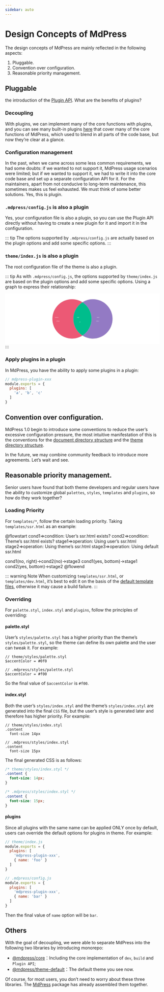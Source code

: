```yaml
---
sidebar: auto
---
```


# Design Concepts of MdPress

The design concepts of MdPress are mainly reflected in the following aspects:

1. Pluggable.
2. Convention over configuration.
3. Reasonable priority management.

## Pluggable

the introduction of the [Plugin API](../plugin/README.md). What are the benefits of plugins?

### Decoupling

With plugins, we can implement many of the core functions with plugins, and you can see many built-in plugins [here](https://github.com/LinFeng1997/mdpress/tree/master/packages/%40mdpress/core/lib/node/internal-plugins) that cover many of the core functions of MdPress, which used to blend in all parts of the code base, but now they’re clear at a glance.

### Configuration management

In the past, when we came across some less common requirements, we had some doubts: if we wanted to not support it, MdPress usage scenarios were limited; but if we wanted to support it, we had to write it into the core code base and set up a separate configuration API for it. For the maintainers, apart from not conducive to long-term maintenance, this sometimes makes us feel exhausted. We must think of some better solutions. Yes, this is plugin.

### `.mdpress/config.js` is also a plugin

Yes, your configuration file is also a plugin, so you can use the Plugin API directly without having to create a new plugin for it and import it in the configuration.

::: tip
The options supported by `.mdpress/config.js` are actually based on the plugin options and add some specific options.
:::


### `theme/index.js` is also a plugin

The root configuration file of the theme is also a plugin.

::: tip
As with `.mdpress/config.js`, the options supported by `theme/index.js` are based on the plugin options and add some specific options. Using a graph to express their relationship:

<SvgContainer>
<svg viewBox="0 0 2806 912" version="1.1" xmlns="http://www.w3.org/2000/svg">
    <desc>Created with Sketch.</desc>
    <defs></defs>
    <g id="Page-1" stroke="none" strokeWidth="1" fill="none" fillRule="evenodd">
        <rect id="Rectangle-3" fillOpacity="0" fill="#FFFFFF" x="0" y="0" width="2806" height="912"></rect>
        <circle id="Oval" stroke="#979797" fill="#EC5975" cx="1212.5" cy="455.5" r="355.5"></circle>
        <circle id="Oval" stroke="#979797" fill="#937AC4" cx="1592.5" cy="455.5" r="355.5"></circle>
        <path d="M1402.5,155.000018 C1501.96722,218.018606 1568,329.058303 1568,455.520781 C1568,581.983259 1501.96722,693.022956 1402.5,756.041544 C1303.03279,693.022977 1237,581.983271 1237,455.520781 C1237,329.058291 1303.03279,218.018585 1402.50003,155 Z" id="Combined-Shape" stroke="#FFFFFF" strokeWidth="10" fill="#00BD8C"></path>
        <text id=".mdpress/-config.js" fontFamily="ArialMT, Arial" fontSize="60" fontWeight="normal" fill="#FFFFFF">
            <tspan x="901.101562" y="436">.mdpress/</tspan>
            <tspan x="929.446289" y="503">config.js</tspan>
        </text>
        <text id="Plugin-API" fontFamily="ArialMT, Arial" fontSize="72" fontWeight="normal" fill="#FFFFFF">
            <tspan x="1302.42773" y="436">Plugin</tspan>
            <tspan x="1344.47461" y="516">API</tspan>
        </text>
        <text id="theme/-index.js" fontFamily="ArialMT, Arial" fontSize="60" fontWeight="normal" fill="#FFFFFF">
            <tspan x="1662.78613" y="436">theme/</tspan>
            <tspan x="1652.78125" y="503">index.js</tspan>
        </text>
    </g>
</svg>
</SvgContainer>
:::

### Apply plugins in a plugin

In MdPress, you have the ability to apply some plugins in a plugin:

```js
// mdpress-plugin-xxx
module.exports = {
  plugins: [
    'a', 'b', 'c'
  ]
}
```

## Convention over configuration.

MdPress 1.0 begin to introduce some conventions to reduce the user’s excessive configuration pressure, the most intuitive manifestation of this is the conventions for the [document directory structure](../guide/directory-structure.md) and the [theme directory structure](../theme/writing-a-theme.md#directory-structure).

In the future, we may combine community feedback to introduce more agreements. Let’s wait and see.

## Reasonable priority management.

Senior users have found that both theme developers and regular users have the ability to customize global `palettes`, `styles`, `templates` and `plugins`, so how do they work together?

### Loading Priority

For `templates/*`, follow the certain loading priority. Taking `templates/ssr.html` as an example:

<!-- textlint-disable en-capitalization, terminology -->

@flowstart
cond1=>condition: User’s ssr.html
exists?
cond2=>condition: Theme’s ssr.html
exists?
stage1=>operation: Using user’s ssr.html
stage2=>operation: Using theme’s ssr.html
stage3=>operation: Using default ssr.html

cond1(no, right)->cond2(no)->stage3
cond1(yes, bottom)->stage1
cond2(yes, bottom)->stage2
@flowend

<!-- textlint-enable -->

::: warning Note
When customizing `templates/ssr.html`, or `templates/dev.html`, it’s best to edit it on the basis of the [default template files](https://github.com/LinFeng1997/mdpress/tree/master/packages/@mdpress/core/lib/app/index.dev.html), otherwise it may cause a build failure.
:::

### Overriding

For `palette.styl`, `index.styl` and `plugins`, follow the principles of overriding:

#### palette.styl

User’s `styles/palette.styl` has a higher priority than the theme’s `styles/palette.styl`, so the theme can define its own palette and the user can tweak it. For example:

```stylus
// theme/styles/palette.styl
$accentColor = #0f0
```

```stylus
// .mdpress/styles/palette.styl
$accentColor = #f00
```

So the final value of `$accentColor` is `#f00`.

#### index.styl

Both the user’s `styles/index.styl` and the theme’s `styles/index.styl` are generated into the final `CSS` file, but the user’s style is generated later and therefore has higher priority. For example:

```stylus
// theme/styles/index.styl
.content
  font-size 14px
```

```stylus
// .mdpress/styles/index.styl
.content
  font-size 15px
```

The final generated CSS is as follows:

```css
/* theme/styles/index.styl */
.content {
  font-size: 14px;
}

/* .mdpress/styles/index.styl */
.content {
  font-size: 15px;
}
```

#### plugins

Since all plugins with the same name can be applied ONLY once by default, users can override the default options for plugins in theme. For example:

```js
// theme/index.js
module.exports = {
  plugins: [
    'mdpress-plugin-xxx',
    { name: 'foo' }
  ]
}
```

```js
// .mdpress/config.js
module.exports = {
  plugins: [
    'mdpress-plugin-xxx',
    { name: 'bar' }
  ]
}
```

Then the final value of `name` option will be `bar`.


## Others

With the goal of decoupling, we were able to separate MdPress into the following two libraries by introducing monorepo:

- [@mdpress/core](https://github.com/LinFeng1997/mdpress/tree/master/packages/@mdpress/core)：Including the core implementation of `dev`, `build` and `Plugin API`;
- [@mdpress/theme-default](https://github.com/LinFeng1997/mdpress/tree/master/packages/@mdpress/theme-default)：The default theme you see now.

Of course, for most users, you don’t need to worry about these three libraries. The [MdPress](https://www.npmjs.com/search?Q=mdpress) package has already assembled them together.


